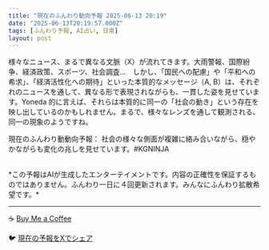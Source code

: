 ```yaml
---
title: "現在のふんわり動向予報 2025-06-13 20:19"
date: "2025-06-13T20:19:57.000Z"
tags: [ふんわり予報, AI占い, 日常]
layout: post
---
```


様々なニュース、まるで異なる文脈（X）が流れてきます。大雨警報、国際紛争、経済政策、スポーツ、社会調査…　しかし、「国民への配慮」や「平和への希求」、「経済活性化への期待」といった本質的なメッセージ（A, B）は、それぞれのニュースを通して、異なる形で表現されながらも、一貫した姿を見せています。Yoneda 的に言えば、それらは本質的に同一の「社会の動き」という存在を映し出しているのかもしれません。まるで、様々なレンズを通して観測される、同一の現象のようですね。


現在のふんわり動動向予報：
社会の様々な側面が複雑に絡み合いながら、穏やかながらも変化の兆しを見せています。#KGNINJA

<br>
*この予報はAIが生成したエンターテイメントです。内容の正確性を保証するものではありません。ふんわり一日に４回更新されます。みんなにふんわり拡散希望です。*

---
☕️ [Buy Me a Coffee](https://www.buymeacoffee.com/kgninja)

🐦 [現在の予報をXでシェア](https://twitter.com/intent/tweet?text=%E7%8F%BE%E5%9C%A8%E3%81%AE%E3%81%B5%E3%82%93%E3%82%8F%E3%82%8A%E4%BA%88%E5%A0%B1%3A%20%E3%80%8C%E6%A7%98%E3%80%85%E3%81%AA%E3%83%8B%E3%83%A5%E3%83%BC%E3%82%B9%E3%80%81%E3%81%BE%E3%82%8B%E3%81%A7%E7%95%B0%E3%81%AA%E3%82%8B%E6%96%87%E8%84%88%EF%BC%88X%EF%BC%89%E3%81%8C%E6%B5%81%E3%82%8C%E3%81%A6%E3%81%8D%E3%81%BE%E3%81%99%E3%80%82%E3%80%8D%23KGNINJA%20%E7%B6%9A%E3%81%8D%E3%81%AF%E3%83%96%E3%83%AD%E3%82%B0%E3%81%A7%EF%BC%81%F0%9F%91%87&url=https%3A%2F%2Fkg-ninja.github.io%2FFunwariyoso%2F)
